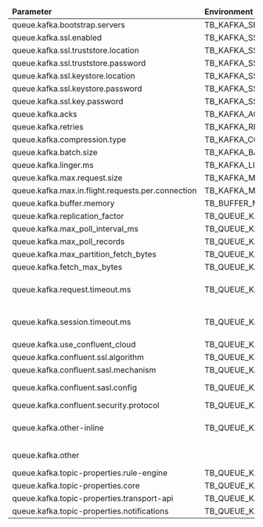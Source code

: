 <table>
  <thead>
      <tr>
          <td style="width: 25%"><b>Parameter</b></td><td style="width: 30%"><b>Environment Variable</b></td><td style="width: 15%"><b>Default Value</b></td><td style="width: 30%"><b>Description</b></td>
      </tr>
  </thead>
  <tbody>
      <tr>
          <td>queue.kafka.bootstrap.servers</td>
          <td>TB_KAFKA_SERVERS</td>
          <td>localhost:9092</td>
          <td></td>
      </tr>
      <tr>
          <td>queue.kafka.ssl.enabled</td>
          <td>TB_KAFKA_SSL_ENABLED</td>
          <td>false</td>
          <td></td>
      </tr>
      <tr>
          <td>queue.kafka.ssl.truststore.location</td>
          <td>TB_KAFKA_SSL_TRUSTSTORE_LOCATION</td>
          <td></td>
          <td></td>
      </tr>
      <tr>
          <td>queue.kafka.ssl.truststore.password</td>
          <td>TB_KAFKA_SSL_TRUSTSTORE_PASSWORD</td>
          <td></td>
          <td></td>
      </tr>
      <tr>
          <td>queue.kafka.ssl.keystore.location</td>
          <td>TB_KAFKA_SSL_KEYSTORE_LOCATION</td>
          <td></td>
          <td></td>
      </tr>
      <tr>
          <td>queue.kafka.ssl.keystore.password</td>
          <td>TB_KAFKA_SSL_KEYSTORE_PASSWORD</td>
          <td></td>
          <td></td>
      </tr>
      <tr>
          <td>queue.kafka.ssl.key.password</td>
          <td>TB_KAFKA_SSL_KEY_PASSWORD</td>
          <td></td>
          <td></td>
      </tr>
      <tr>
          <td>queue.kafka.acks</td>
          <td>TB_KAFKA_ACKS</td>
          <td>all</td>
          <td></td>
      </tr>
      <tr>
          <td>queue.kafka.retries</td>
          <td>TB_KAFKA_RETRIES</td>
          <td>1</td>
          <td></td>
      </tr>
      <tr>
          <td>queue.kafka.compression.type</td>
          <td>TB_KAFKA_COMPRESSION_TYPE</td>
          <td>none</td>
          <td>none or gzip</td>
      </tr>
      <tr>
          <td>queue.kafka.batch.size</td>
          <td>TB_KAFKA_BATCH_SIZE</td>
          <td>16384</td>
          <td></td>
      </tr>
      <tr>
          <td>queue.kafka.linger.ms</td>
          <td>TB_KAFKA_LINGER_MS</td>
          <td>1</td>
          <td></td>
      </tr>
      <tr>
          <td>queue.kafka.max.request.size</td>
          <td>TB_KAFKA_MAX_REQUEST_SIZE</td>
          <td>1048576</td>
          <td></td>
      </tr>
      <tr>
          <td>queue.kafka.max.in.flight.requests.per.connection</td>
          <td>TB_KAFKA_MAX_IN_FLIGHT_REQUESTS_PER_CONNECTION</td>
          <td>5</td>
          <td></td>
      </tr>
      <tr>
          <td>queue.kafka.buffer.memory</td>
          <td>TB_BUFFER_MEMORY</td>
          <td>33554432</td>
          <td></td>
      </tr>
      <tr>
          <td>queue.kafka.replication_factor</td>
          <td>TB_QUEUE_KAFKA_REPLICATION_FACTOR</td>
          <td>1</td>
          <td></td>
      </tr>
      <tr>
          <td>queue.kafka.max_poll_interval_ms</td>
          <td>TB_QUEUE_KAFKA_MAX_POLL_INTERVAL_MS</td>
          <td>300000</td>
          <td></td>
      </tr>
      <tr>
          <td>queue.kafka.max_poll_records</td>
          <td>TB_QUEUE_KAFKA_MAX_POLL_RECORDS</td>
          <td>8192</td>
          <td></td>
      </tr>
      <tr>
          <td>queue.kafka.max_partition_fetch_bytes</td>
          <td>TB_QUEUE_KAFKA_MAX_PARTITION_FETCH_BYTES</td>
          <td>16777216</td>
          <td></td>
      </tr>
      <tr>
          <td>queue.kafka.fetch_max_bytes</td>
          <td>TB_QUEUE_KAFKA_FETCH_MAX_BYTES</td>
          <td>134217728</td>
          <td></td>
      </tr>
      <tr>
          <td>queue.kafka.request.timeout.ms</td>
          <td>TB_QUEUE_KAFKA_REQUEST_TIMEOUT_MS</td>
          <td>30000</td>
          <td>(30 seconds) # refer to https://docs.confluent.io/platform/current/installation/configuration/producer-configs.html#producerconfigs_request.timeout.ms</td>
      </tr>
      <tr>
          <td>queue.kafka.session.timeout.ms</td>
          <td>TB_QUEUE_KAFKA_SESSION_TIMEOUT_MS</td>
          <td>10000</td>
          <td>(10 seconds) # refer to https://docs.confluent.io/platform/current/installation/configuration/consumer-configs.html#consumerconfigs_session.timeout.ms</td>
      </tr>
      <tr>
          <td>queue.kafka.use_confluent_cloud</td>
          <td>TB_QUEUE_KAFKA_USE_CONFLUENT_CLOUD</td>
          <td>false</td>
          <td></td>
      </tr>
      <tr>
          <td>queue.kafka.confluent.ssl.algorithm</td>
          <td>TB_QUEUE_KAFKA_CONFLUENT_SSL_ALGORITHM</td>
          <td>https</td>
          <td></td>
      </tr>
      <tr>
          <td>queue.kafka.confluent.sasl.mechanism</td>
          <td>TB_QUEUE_KAFKA_CONFLUENT_SASL_MECHANISM</td>
          <td>PLAIN</td>
          <td></td>
      </tr>
      <tr>
          <td>queue.kafka.confluent.sasl.config</td>
          <td>TB_QUEUE_KAFKA_CONFLUENT_SASL_JAAS_CONFIG</td>
          <td>org.apache.kafka.common.security.plain.PlainLoginModule required username="CLUSTER_API_KEY" password="CLUSTER_API_SECRET";</td>
          <td></td>
      </tr>
      <tr>
          <td>queue.kafka.confluent.security.protocol</td>
          <td>TB_QUEUE_KAFKA_CONFLUENT_SECURITY_PROTOCOL</td>
          <td>SASL_SSL</td>
          <td></td>
      </tr>
      <tr>
          <td>queue.kafka.other-inline</td>
          <td>TB_QUEUE_KAFKA_OTHER_PROPERTIES</td>
          <td></td>
          <td>In this section you can specify custom parameters (semicolon separated) for Kafka consumer/producer/admin # Example "metrics.recording.level:INFO;metrics.sample.window.ms:30000"</td>
      </tr>
      <tr>
          <td>queue.kafka.other</td>
          <td></td>
          <td></td>
          <td>DEPRECATED. In this section you can specify custom parameters for Kafka consumer/producer and expose the env variables to configure outside</td>
      </tr>
      <tr>
          <td>queue.kafka.topic-properties.rule-engine</td>
          <td>TB_QUEUE_KAFKA_RE_TOPIC_PROPERTIES</td>
          <td>retention.ms:604800000;segment.bytes:26214400;retention.bytes:1048576000;partitions:1;min.insync.replicas:1</td>
          <td></td>
      </tr>
      <tr>
          <td>queue.kafka.topic-properties.core</td>
          <td>TB_QUEUE_KAFKA_CORE_TOPIC_PROPERTIES</td>
          <td>retention.ms:604800000;segment.bytes:26214400;retention.bytes:1048576000;partitions:1;min.insync.replicas:1</td>
          <td></td>
      </tr>
      <tr>
          <td>queue.kafka.topic-properties.transport-api</td>
          <td>TB_QUEUE_KAFKA_TA_TOPIC_PROPERTIES</td>
          <td>retention.ms:604800000;segment.bytes:26214400;retention.bytes:1048576000;partitions:10;min.insync.replicas:1</td>
          <td></td>
      </tr>
      <tr>
          <td>queue.kafka.topic-properties.notifications</td>
          <td>TB_QUEUE_KAFKA_NOTIFICATIONS_TOPIC_PROPERTIES</td>
          <td>retention.ms:604800000;segment.bytes:26214400;retention.bytes:1048576000;partitions:1;min.insync.replicas:1</td>
          <td></td>
      </tr>
  </tbody>
</table>